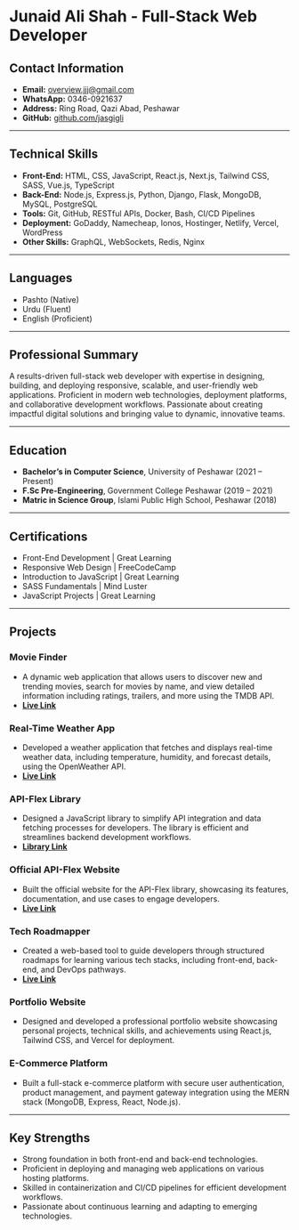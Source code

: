 # Junaid Ali Shah - Full-Stack Web Developer

## Contact Information
- **Email:** overview.jjj@gmail.com
- **WhatsApp:** 0346-0921637
- **Address:** Ring Road, Qazi Abad, Peshawar
- **GitHub:** [github.com/jasgigli](https://github.com/jasgigli)

---

## Technical Skills
- **Front-End:** HTML, CSS, JavaScript, React.js, Next.js, Tailwind CSS, SASS, Vue.js, TypeScript
- **Back-End:** Node.js, Express.js, Python, Django, Flask, MongoDB, MySQL, PostgreSQL
- **Tools:** Git, GitHub, RESTful APIs, Docker, Bash, CI/CD Pipelines
- **Deployment:** GoDaddy, Namecheap, Ionos, Hostinger, Netlify, Vercel, WordPress
- **Other Skills:** GraphQL, WebSockets, Redis, Nginx

---

## Languages
- Pashto (Native)
- Urdu (Fluent)
- English (Proficient)

---

## Professional Summary
A results-driven full-stack web developer with expertise in designing, building, and deploying responsive, scalable, and user-friendly web applications. Proficient in modern web technologies, deployment platforms, and collaborative development workflows. Passionate about creating impactful digital solutions and bringing value to dynamic, innovative teams.

---

## Education
- **Bachelor’s in Computer Science**, University of Peshawar (2021 – Present)
- **F.Sc Pre-Engineering**, Government College Peshawar (2019 – 2021)
- **Matric in Science Group**, Islami Public High School, Peshawar (2018)

---

## Certifications
- Front-End Development | Great Learning
- Responsive Web Design | FreeCodeCamp
- Introduction to JavaScript | Great Learning
- SASS Fundamentals | Mind Luster
- JavaScript Projects | Great Learning

---

## Projects
### Movie Finder
- A dynamic web application that allows users to discover new and trending movies, search for movies by name, and view detailed information including ratings, trailers, and more using the TMDB API.
- **[Live Link](https://gigli-film.vercel.app/)**

### Real-Time Weather App
- Developed a weather application that fetches and displays real-time weather data, including temperature, humidity, and forecast details, using the OpenWeather API.
- **[Live Link](https://weather-gig.vercel.app/)**

### API-Flex Library
- Designed a JavaScript library to simplify API integration and data fetching processes for developers. The library is efficient and streamlines backend development workflows.
- **[Library Link](https://www.npmjs.com/package/api-flex)**

### Official API-Flex Website
- Built the official website for the API-Flex library, showcasing its features, documentation, and use cases to engage developers.
- **[Live Link](https://apiflex.vercel.app/)**

### Tech Roadmapper
- Created a web-based tool to guide developers through structured roadmaps for learning various tech stacks, including front-end, back-end, and DevOps pathways.
- **[Live Link](https://roadgiigli.vercel.app/)**

### Portfolio Website
- Designed and developed a professional portfolio website showcasing personal projects, technical skills, and achievements using React.js, Tailwind CSS, and Vercel for deployment.

### E-Commerce Platform
- Built a full-stack e-commerce platform with secure user authentication, product management, and payment gateway integration using the MERN stack (MongoDB, Express, React, Node.js).

---

## Key Strengths
- Strong foundation in both front-end and back-end technologies.
- Proficient in deploying and managing web applications on various hosting platforms.
- Skilled in containerization and CI/CD pipelines for efficient development workflows.
- Passionate about continuous learning and adapting to emerging technologies.
